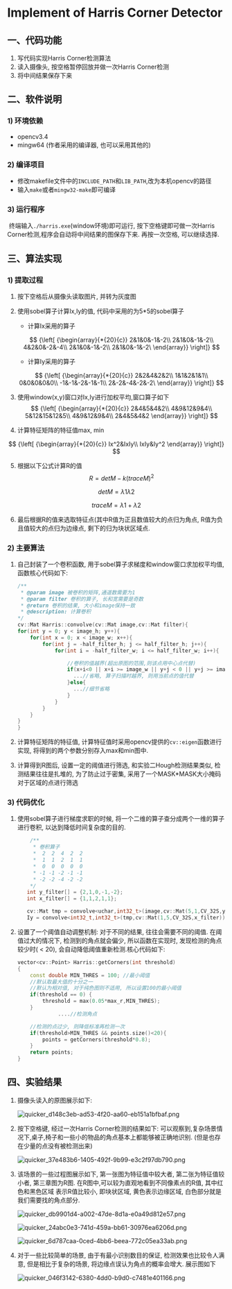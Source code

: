 # Implement of Harris Corner Detector


## 一、代码功能

1. 写代码实现Harris Corner检测算法
2. 读入摄像头, 按空格暂停回放并做一次Harris Corner检测
3. 将中间结果保存下来



## 二、软件说明

### 1) 环境依赖

+ opencv3.4
+ mingw64 (作者采用的编译器, 也可以采用其他的)

### 2) 编译项目	

+ 修改makefile文件中的`INCLUDE_PATH`和`LIB_PATH`,改为本机opencv的路径
+ 输入`make`或者`mingw32-make`即可编译

### 3) 运行程序

​		终端输入`./harris.exe`(window环境)即可运行,  按下空格键即可做一次Harris Corner检测,程序会自动将中间结果的图保存下来. 再按一次空格, 可以继续选择.



## 三、算法实现

### 1) 提取过程

 1. 按下空格后从摄像头读取图片, 并转为灰度图

 2. 使用sobel算子计算Ix,Iy的值, 代码中采用的为5*5的sobel算子

    - 计算Ix采用的算子

    $$
    {\left[ {\begin{array}{*{20}{c}}
    2&1&0&-1&-2\\
    2&1&0&-1&-2\\
    4&2&0&-2&-4\\
    2&1&0&-1&-2\\
    2&1&0&-1&-2\
    \end{array}} \right]}
    $$

    - 计算Iy采用的算子

    $$
    {\left[ {\begin{array}{*{20}{c}}
    2&2&4&2&2\\
    1&1&2&1&1\\
    0&0&0&0&0\\
    -1&-1&-2&-1&-1\\
    2&-2&-4&-2&-2\
    \end{array}} \right]}
    $$

3. 使用window(x,y)窗口对Ix,Iy进行加权平均,窗口算子如下
   $$
   {\left[ {\begin{array}{*{20}{c}}
       2&4&5&4&2\\
       4&9&12&9&4\\
       5&12&15&12&5\\
       4&9&12&9&4\\
       2&4&5&4&2
       \end{array}} \right]}
   $$

4. 计算特征矩阵的特征值max, min

$$
{\left[ {\begin{array}{*{20}{c}}
   Ix^2&IxIy\\
   IxIy&Iy^2
   \end{array}} \right]}
$$

5. 根据以下公式计算R的值
   $$
   R = detM - k(traceM)^2 
   $$

$$
detM =  λ1λ2
$$

$$
traceM =  λ1 +  λ2
$$

6. 最后根据R的值来选取特征点(其中R值为正且数值较大的点归为角点, R值为负且值较大的点归为边缘点, 剩下的归为块状区域点.

###  2) 主要算法

1. 自己封装了一个卷积函数, 用于sobel算子求梯度和window窗口求加权平均值, 函数核心代码如下:

   ```c++
   /**
    * @param image 被卷积的矩阵,通道数需要为1
    * @param filter 卷积的算子, 长和宽需要是奇数
    * @return 卷积的结果, 大小和image保持一致
    * @description: 计算卷积
   */
   cv::Mat Harris::convolve(cv::Mat image,cv::Mat filter){
   for(int y = 0; y < image_h; y++){
       for(int x = 0; x < image_w; x++){
           for(int j = -half_filter_h; j <= half_filter_h; j++){
               for(int i = -half_filter_w; i <= half_filter_w; i++){
   
                   //卷积的值越界(超出原图的范围,则该点用中心点代替)
                   if(x+i<0 || x+i >= image_w || y+j < 0 || y+j >= image_h){
                     ...//省略, 算子扫描时越界, 则用当前点的值代替
                   }else{
                     ...//细节省略
                   }
               }
           }
       }
   }
   }
   
   ```

2. 计算特征矩阵的特征值, 计算特征值时采用opencv提供的`cv::eigen`函数进行实现, 将得到的两个参数分别存入max和min图中.

3. 计算得到R图后, 设置一定的阈值进行筛选, 和实验二Hough检测结果类似, 检测结果往往是扎堆的, 为了防止过于密集, 采用了一个MASK*MASK大小掩码对于区域的点进行筛选

### 3) 代码优化

1. 使用sobel算子进行梯度求职的时候, 将一个二维的算子查分成两个一维的算子进行卷积, 以达到降低时间复杂度的目的.

   ```c++
       /**
        * 卷积算子
        *  2  2  4  2  2
        *  1  1  2  1  1
        *  0  0  0  0  0
        * -1 -1 -2 -1 -1
        * -2 -2 -4 -2 -2
       */ 
      int y_filter[] = {2,1,0,-1,-2};
      int x_filter[] = {1,1,2,1,1};
   
      cv::Mat tmp = convolve<uchar,int32_t>(image,cv::Mat(5,1,CV_32S,y_filter)); 
      Iy = convolve<int32_t,int32_t>(tmp,cv::Mat(1,5,CV_32S,x_filter));
   ```

2. 设置了一个阈值自动调整机制: 对于不同的结果, 往往会需要不同的阈值. 在阈值过大的情况下, 检测到的角点就会偏少, 所以函数在实现时, 发现检测的角点较少时( < 20), 会自动降低阈值重新检测.核心代码如下:

   ```c++
   vector<cv::Point> Harris::getCorners(int threshold)
   {
       const double MIN_THRES = 100; //最小阈值
       //默认取最大值的十分之一
       //默认为相对值, 对于纯色图则不适用, 所以设置100的最小阈值
       if(threshold == 0) {
           threshold = max(0.05*max_r,MIN_THRES);
       }
      			....//检测角点
   
       //检测的点过少, 则降低标准再检测一次
       if(threshold>MIN_THRES && points.size()<20){
           points = getCorners(threshold*0.8);
       }
       return points;
   }
   ```

## 四、实验结果

1. 摄像头读入的原图展示如下:

   ![quicker_d148c3eb-ad53-4f20-aa60-eb151a1bfbaf.png](https://i.loli.net/2020/12/16/ZlGmdxtX2fJUASR.png)

2. 按下空格键, 经过一次Harris Corner检测的结果如下: 可以观察到,复杂场景情况下,桌子,椅子和一些小的物品的角点基本上都能够被正确地识别. (但是也存在少量的点没有被检测出来)

   ![quicker_37e483b6-1405-492f-9b99-e3c2f97db790.png](https://i.loli.net/2020/12/16/sZknEaIMtCgBDir.png)

3. 该场景的一些过程图展示如下, 第一张图为特征值中较大者, 第二张为特征值较小者, 第三章图为R图. 在R图中,可以较为直观地看到不同像素点的R值, 其中红色和黑色区域 表示R值比较小, 即块状区域, 黄色表示边缘区域, 白色部分就是我们需要找的角点部分.

   ![quicker_db9901d4-a002-47de-8d1a-e0a49d812e57.png](https://i.loli.net/2020/12/16/MimtohHCXb6A8rU.png)

   ![quicker_24abc0e3-741d-459a-bb61-30976ea6206d.png](https://i.loli.net/2020/12/16/WdOE8cyZzf9miSN.png)

   ![quicker_6d787caa-0ced-4bb6-beea-772c05ea33ab.png](https://i.loli.net/2020/12/16/M2COfFhw8qerTmI.png)

4. 对于一些比较简单的场景, 由于有最小识别数目的保证, 检测效果也比较令人满意, 但是相比于复杂的场景, 将边缘点误认为角点的概率会增大. 展示图如下

   ![quicker_046f3142-6380-4dd0-b9d0-c7481e401166.png](https://i.loli.net/2020/12/16/hzEmbP3igYoNlCf.png)


